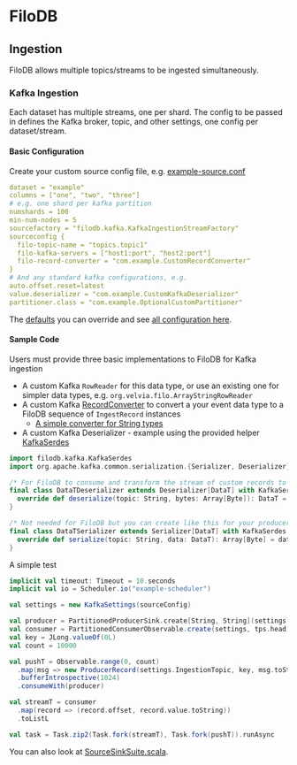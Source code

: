 # FiloDB

## Ingestion
FiloDB allows multiple topics/streams to be ingested simultaneously.

### Kafka Ingestion
Each dataset has multiple streams, one per shard.
The config to be passed in defines the Kafka broker, topic, and other settings, one config per dataset/stream.

#### Basic Configuration
Create your custom source config file, e.g. [example-source.conf](../kafka/src/main/resources/example-source.conf)

```yaml
dataset = "example"
columns = ["one", "two", "three"]
# e.g. one shard per kafka partition
numshards = 100
min-num-nodes = 5
sourcefactory = "filodb.kafka.KafkaIngestionStreamFactory"
sourceconfig {
  filo-topic-name = "topics.topic1"
  filo-kafka-servers = ["host1:port", "host2:port"]
  filo-record-converter = "com.example.CustomRecordConverter"
}
# And any standard kafka configurations, e.g.
auto.offset.reset=latest
value.deserializer = "com.example.CustomKafkaDeserializer"
partitioner.class = "com.example.OptionalCustomPartitioner"
```
The [defaults](../kafka/src/main/resources/filodb-defaults.conf) you can override and see
[all configuration here](../kafka/src/main/resources).

#### Sample Code
Users must provide three basic implementations to FiloDB for Kafka ingestion
* A custom Kafka `RowReader` for this data type, or use an existing one for simpler data types, e.g. `org.velvia.filo.ArrayStringRowReader`
* A custom Kafka [RecordConverter](../kafka/src/main/scala/filodb/kafka/RecordConverter.scala)
to convert a your event data type to a FiloDB sequence of `IngestRecord` instances
    - [A simple converter for String types](../kafka/src/main/scala/filodb/kafka/RecordConverter.scala#L30-L38)
* A custom Kafka Deserializer - example using the provided helper [KafkaSerdes](../kafka/src/main/scala/filodb/kafka/KafkaSerdes.scala)

```scala
import filodb.kafka.KafkaSerdes
import org.apache.kafka.common.serialization.{Serializer, Deserializer}

/* For FiloDB to consume and transform the stream of custom records to ingest. */
final class DataTDeserializer extends Deserializer[DataT] with KafkaSerdes {
  override def deserialize(topic: String, bytes: Array[Byte]): DataT = DataT.from(bytes)
}

/* Not needed for FiloDB but you can create like this for your producer side with KafkaSerdes as well. */
final class DataTSerializer extends Serializer[DataT] with KafkaSerdes {
  override def serialize(topic: String, data: DataT): Array[Byte] = data.toByteArray
}
```

A simple test

```scala
implicit val timeout: Timeout = 10.seconds
implicit val io = Scheduler.io("example-scheduler")

val settings = new KafkaSettings(sourceConfig)

val producer = PartitionedProducerSink.create[String, String](settings, io)
val consumer = PartitionedConsumerObservable.create(settings, tps.head).executeOn(io)
val key = JLong.valueOf(0L)
val count = 10000

val pushT = Observable.range(0, count)
  .map(msg => new ProducerRecord(settings.IngestionTopic, key, msg.toString))
  .bufferIntrospective(1024)
  .consumeWith(producer)

val streamT = consumer
  .map(record => (record.offset, record.value.toString))
  .toListL

val task = Task.zip2(Task.fork(streamT), Task.fork(pushT)).runAsync
```

You can also look at [SourceSinkSuite.scala](../kafka/src/it/scala/filodb/kafka/SourceSinkSuite.scala).


